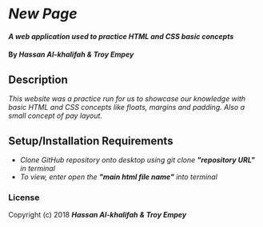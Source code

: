# _New Page_

#### _A web application used to practice HTML and CSS basic concepts_

#### By _**Hassan Al-khalifah & Troy Empey**_

## Description

_This website was a practice run for us to showcase our knowledge with basic HTML and CSS concepts like floats, margins and padding. Also a 
small concept of pay layout._

## Setup/Installation Requirements

* _Clone GitHub repository onto desktop using git clone _**"repository URL"**_ in terminal_
* _To view, enter open the _**"main html file name"**_ into terminal_

### License

Copyright (c) 2018 _**Hassan Al-khalifah & Troy Empey**_
